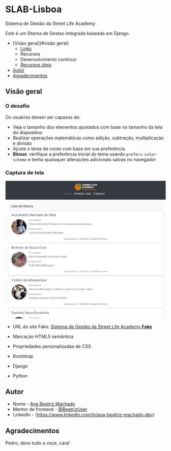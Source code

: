 # SLAB-Lisboa
Sistema de Gestão da Street Life Academy

Este é um Sitema de Gestao integrada baseada em Django.

- [Visão geral](#visão geral)
  - [Links](#links)
  - Recursos
  - Desenvolvimento contínuo
  - [Recursos úteis](#useful-resources)
- [Autor](#autor)
- [Agradecimentos](#agradecimentos)


## Visão geral

### O desafio

Os usuários devem ser capazes de:

- Veja o tamanho dos elementos ajustados com base no tamanho da tela do dispositivo
- Realizar operações matemáticas como adição, subtração, multiplicação e divisão
- Ajuste o tema de cores com base em sua preferência
- **Bônus**: verifique a preferência inicial do tema usando `prefers-color-scheme` e tenha quaisquer alterações adicionais salvas no navegador

### Captura de tela

![](./screenshot.png)

- URL do site Fake: [Sistema de Gestão da Street Life Academy **Fake**](http://ec2-34-203-28-207.compute-1.amazonaws.com:8000/)


- Marcação HTML5 semântica
- Propriedades personalizadas de CSS
- Bootstrap
- Django
- Python


## Autor

- Nome - [Ana Beatriz Machado](https://www.linkedin.com/in/ana-beatriz-machado-dev)
- Mentor de frontend - [@BeatrizUser](https://www.frontendmentor.io/profile/BeatrizUser)
- LinkedIn - (https://www.linkedin.com/in/ana-beatriz-machado-dev)


## Agradecimentos

Pedro, devo tudo a voçe, cara!

